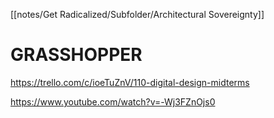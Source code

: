 [[notes/Get Radicalized/Subfolder/Architectural Sovereignty]]

# GRASSHOPPER
https://trello.com/c/ioeTuZnV/110-digital-design-midterms



https://www.youtube.com/watch?v=-Wj3FZnOjs0



